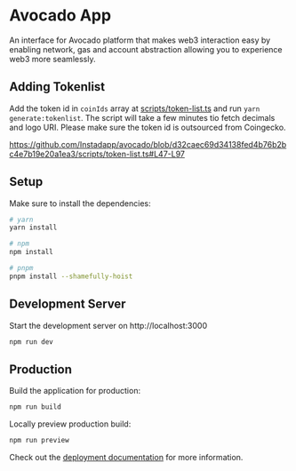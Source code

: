 # Avocado App

An interface for Avocado platform that makes web3 interaction easy by enabling network, gas and account abstraction allowing you to experience web3 more seamlessly.

## Adding Tokenlist

Add the token id in `coinIds` array at [scripts/token-list.ts](https://github.com/Instadapp/avocado/blob/master/scripts/token-list.ts) and run `yarn generate:tokenlist`. The script will take a few minutes tio fetch decimals and logo URI. Please make sure the token id is outsourced from Coingecko.

https://github.com/Instadapp/avocado/blob/d32caec69d34138fed4b76b2bc4e7b19e20a1ea3/scripts/token-list.ts#L47-L97

## Setup

Make sure to install the dependencies:

```bash
# yarn
yarn install

# npm
npm install

# pnpm
pnpm install --shamefully-hoist
```

## Development Server

Start the development server on http://localhost:3000

```bash
npm run dev
```

## Production

Build the application for production:

```bash
npm run build
```

Locally preview production build:

```bash
npm run preview
```

Check out the [deployment documentation](https://nuxt.com/docs/getting-started/deployment) for more information.
